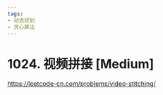 ```yaml
---
tags:
- 动态规划
- 贪心算法
---
```


# 1024. 视频拼接 [Medium]

<https://leetcode-cn.com/problems/video-stitching/>
